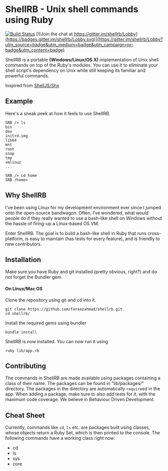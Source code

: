 # ShellRB - Unix shell commands using Ruby

[![Build Status](https://travis-ci.org/faraazahmad/shellrb.svg?branch=master)](https://travis-ci.org/faraazahmad/shellrb)
[![Join the chat at https://gitter.im/shellrb/Lobby](https://badges.gitter.im/shellrb/Lobby.svg)](https://gitter.im/shellrb/Lobby?utm_source=badge&utm_medium=badge&utm_campaign=pr-badge&utm_content=badge)

ShellRB is a portable **(Windows/Linux/OS X)** implementation of Unix shell commands on top of the Ruby's modules. You can use it to eliminate your shell script's dependency on Unix while still keeping its familiar and powerful commands.

Inspired from [ShellJS/Shx](https://github.com/shelljs/shx)

## Example
Here's a sneak peek at how it feels to use ShellRB.
```
SRB /> ls
bin
dev
initrd.img
lib64
mnt
root
snap
tmp
vmlinuz
...

SRB /> cd home
SRB /home>

```

## Why ShellRB
I've been using Linux for my development environment ever since I jumped onto the open-source bandwagon. Often, I've wondered, what would people do if they really wanted to use a bash-like shell on Windows without the hassle of firing-up a Linux-based OS VM.

Enter ShellRB. The goal is to build a bash-like shell in Ruby that runs cross-platform, is easy to maintain (has tests for every feature), and is friendly to new contributors.

## Installation
Make sure you have Ruby and git installed (pretty obvious, right?)
and do not forget the Bundler gem.
#### On Linux/Mac OS
Clone the repository using git and cd into it.
```
git clone https://github.com/faraazahmad/shellrb.git
cd shellrb/
```
Install the required gems using bundler
```
bundle install
```
ShellRB is now installed. You can now run it using
```
ruby lib/app.rb
```

## Contributing
The commands in ShellRB are made available using packages containing a class of their name. The packages can be found in "lib/packages/" directory. The packages in the directory are automatically ```require```ed in the app. When adding a package, make sure to also add tests for it, with the maximum code coverage. We believe in Behaviour Driven Development.

## Cheat Sheet
Currently, commands like ```cd```, ```ls``` etc. are packages built using classes, whose objects return a Ruby Set, which is then printed to the console. The following commands have a working class right now:
* cd
* ls
* sys
* core
